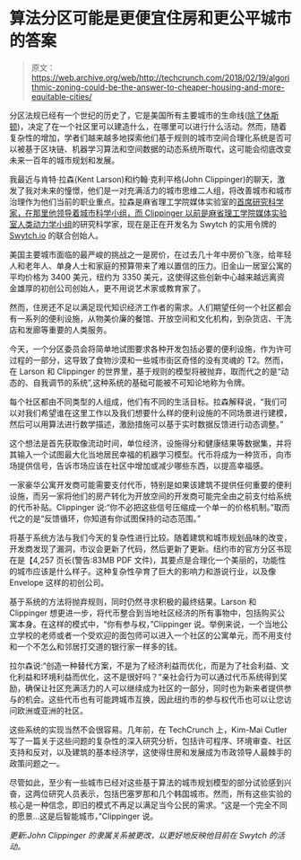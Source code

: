 # 算法分区可能是更便宜住房和更公平城市的答案

> 原文：<https://web.archive.org/web/http://techcrunch.com/2018/02/19/algorithmic-zoning-could-be-the-answer-to-cheaper-housing-and-more-equitable-cities/>

分区法规已经有一个世纪的历史了，它是美国所有主要城市的生命线([除了休斯顿](https://web.archive.org/web/20230405011329/https://urbanedge.blogs.rice.edu/2015/09/08/forget-what-youve-heard-houston-really-does-have-zoning-sort-of/))，决定了在一个社区里可以建造什么，在哪里可以进行什么活动。然而，随着复杂性的增加，学者们越来越多地探索他们基于规则的城市空间合理化系统是否可以被基于区块链、机器学习算法和空间数据的动态系统所取代，这可能会彻底改变未来一百年的城市规划和发展。

我最近与肯特·拉森(Kent Larson)和约翰·克利平格(John Clippinger)的聊天，激发了我对未来的憧憬，他们是一对充满活力的城市思维二人组，将改善城市和城市治理作为他们当前的职业重点。拉森是麻省理工学院媒体实验室的[首席研究科学家，在那里他领导着城市科学小组，而 Clippinger 以前是麻省理工学院媒体实验室](https://web.archive.org/web/20230405011329/https://www.media.mit.edu/people/kll/overview/)[人类动力学小组](https://web.archive.org/web/20230405011329/https://www.media.mit.edu/groups/human-dynamics/overview/)的研究科学家，现在是正在开发名为 Swytch 的实用令牌的 [Swytch.io](https://web.archive.org/web/20230405011329/https://swytch.io/) 的联合创始人。

美国主要城市面临的最严峻的挑战之一是房价，在过去几十年中房价飞涨，给年轻人和老年人、单身人士和家庭的预算带来了难以置信的压力。旧金山一居室公寓的平均价格为 3400 美元，纽约为 3350 美元，这使得这些创新中心越来越远离资金雄厚的初创公司创始人，更不用说艺术家或教育家了。

然而，住房还不足以满足现代知识经济工作者的需求。人们期望任何一个社区都会有一系列的便利设施，从物美价廉的餐馆、开放空间和文化机构，到杂货店、干洗店和发廊等重要的人类服务。

今天，一个分区委员会将简单地试图要求各种开发包括必要的便利设施，作为许可过程的一部分，这导致了食物沙漠和一些城市街区奇怪的没有灵魂的 T2。然而，在 Larson 和 Clippinger 的世界里，基于规则的模型将被抛弃，取而代之的是“动态的、自我调节的系统”,这种系统的基础可能被不可知论地称为令牌。

每个社区都由不同类型的人组成，他们有不同的生活目标。拉森解释说，“我们可以对我们希望谁在这里工作以及我们想要什么样的便利设施的不同场景进行建模，然后可以用算法进行数学描述，激励措施可以基于实时数据反馈进行动态调整。”

这个想法是首先获取像流动时间，单位经济，设施得分和健康结果等数据集，并将其输入一个试图最大化当地居民幸福的机器学习模型。代币将成为一种货币，向市场提供信号，告诉市场应该在社区中增加或减少哪些东西，以提高幸福感。

一家豪华公寓开发商可能需要支付代币，特别是如果该建筑不提供任何重要的便利设施，而另一家将他们的房产转化为开放空间的开发商可能完全由之前支付给系统的代币补贴。Clippinger 说:“你不必把这些信号压缩成一个单一的价格机制。”取而代之的是“反馈循环，你知道有你试图保持的动态范围。”

将基于系统方法与我们今天的复杂性进行比较。随着建筑和城市规划品味的改变，开发商发现了漏洞，市议会更新了代码，然后更新了更新。纽约市的官方分区书现在是【4,257 页长(警告:83MB PDF 文件)，其要点是合理化一个美丽的，功能性的城市应该是什么样子。这种复杂性孕育了巨大的影响力和游说行业，以及像 Envelope 这样的初创公司。

基于系统的方法将抛弃规则，同时仍然寻求积极的最终结果。Larson 和 Clippinger 想更进一步，将代币整合到当地社区经济的所有事物中，包括购买公寓本身。在这样的模式中，“你有参与权，”Clippinger 说。举例来说，一个当地公立学校的老师或者一个受欢迎的面包师可以进入一个社区的公寓单元，而不用支付和一个不怎么和邻居打交道的银行家一样多的钱。

拉尔森说:“创造一种替代方案，不是为了经济利益而优化，而是为了社会利益、文化利益和环境利益而优化，这不是很好吗？”亲社会行为可以通过代币系统得到奖励，确保让社区充满活力的人可以继续成为社区的一部分，同时也为新来者提供参与的机会。这些代币也有可能跨城市互换，因此纽约市的参与权代币也可以让您访问欧洲或亚洲的社区。

这些系统的实现当然不会很容易。几年前，在 TechCrunch 上，Kim-Mai Cutler 写了一篇关于这些问题的复杂性的深入研究分析，包括许可程序、环境审查、社区支持和反对，以及建筑的基本经济学，这使得住房和发展成为市政领导人最棘手的政策问题之一。

尽管如此，至少有一些城市已经对这些基于算法的城市规划模型的部分试验感到兴奋，这两位研究人员表示，包括巴塞罗那和几个韩国城市。然而，所有这些实验的核心是一种信念，即旧的模式不再足以满足当今公民的需求。“这是一个完全不同的愿景…这是后智能城市，”Clippinger 说。

*更新:John Clippinger 的隶属关系被更改，以更好地反映他目前在 Swytch 的活动。*